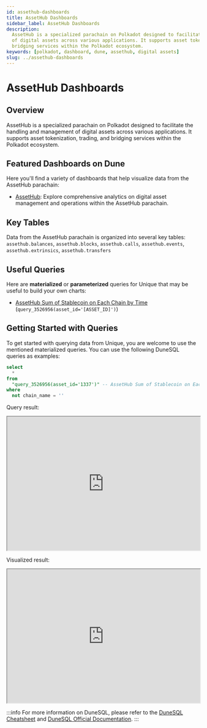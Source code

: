 ```yaml
---
id: assethub-dashboards
title: AssetHub Dashboards
sidebar_label: AssetHub Dashboards
description:
  AssetHub is a specialized parachain on Polkadot designed to facilitate the handling and management
  of digital assets across various applications. It supports asset tokenization, trading, and
  bridging services within the Polkadot ecosystem.
keywords: [polkadot, dashboard, dune, assethub, digital assets]
slug: ../assethub-dashboards
---
```


# AssetHub Dashboards

## Overview

AssetHub is a specialized parachain on Polkadot designed to facilitate the handling and management
of digital assets across various applications. It supports asset tokenization, trading, and bridging
services within the Polkadot ecosystem.

## Featured Dashboards on Dune

Here you'll find a variety of dashboards that help visualize data from the AssetHub parachain:

- [AssetHub](https://dune.com/substrate/assethub): Explore comprehensive analytics on digital asset
  management and operations within the AssetHub parachain.

## Key Tables

Data from the AssetHub parachain is organized into several key tables: `assethub.balances`,
`assethub.blocks`, `assethub.calls`, `assethub.events`, `assethub.extrinsics`, `assethub.transfers`

## Useful Queries

Here are **materialized** or **parameterized** queries for Unique that may be useful to build your
own charts:

- [AssetHub Sum of Stablecoin on Each Chain by Time](https://dune.com/queries/3526956)
  (`query_3526956(asset_id='[ASSET_ID]')`)

## Getting Started with Queries

To get started with querying data from Unique, you are welcome to use the mentioned materialized
queries. You can use the following DuneSQL queries as examples:

```sql title="Sum of USDC in Polkadot Parachains" showLineNumbers
select
  *
from
  "query_3526956(asset_id='1337')" -- AssetHub Sum of Stablecoin on Each Chain by Time
where
  not chain_name = ''
```

Query result:

<iframe src="https://dune.com/embeds/3527830/5933830/" height="350" width="100%"></iframe>

Visualized result:

<iframe src="https://dune.com/embeds/3527830/5933863/" height="350" width="100%"></iframe>

:::info For more information on DuneSQL, please refer to the
[DuneSQL Cheatsheet](../dunesql-cheatsheet.md) and
[DuneSQL Official Documentation](https://docs.dune.com/query-engine/Functions-and-operators/index).
:::
